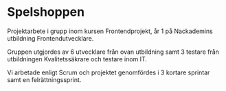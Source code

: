 # Spelshoppen

Projektarbete i grupp inom kursen Frontendprojekt, år 1 på Nackademins utbildning Frontendutvecklare.

Gruppen utgjordes av 6 utvecklare från ovan utbildning samt 3 testare från utbildningen Kvalitetssäkrare och testare inom IT.

Vi arbetade enligt Scrum och projektet genomfördes i 3 kortare sprintar samt en felrättningssprint.
